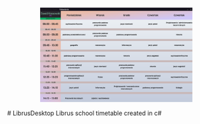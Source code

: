 <p align="center">
    <img src="/other/librusdesktop.png" style="width:70%;height:70%;">
</p>
# LibrusDesktop
Librus school timetable created in c#
